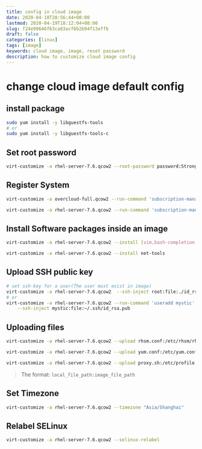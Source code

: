 ```yaml
---
title: config in cloud image
date: 2020-04-18T20:56:44+08:00
lastmod: 2020-04-19T18:12:04+08:00
slug: f24e99646f63ca83acf6b2b94f13effb
draft: false
categories: [linux]
tags: [image]
keywords: cloud image, image, reset password
description: how to customize cloud image config
---
```

# change cloud image default config

## install package

```bash
sudo yum install -y libguestfs-tools
# or 
sudo yum install -y libguestfs-tools-c
```



## Set root password

```bash
virt-customize -a rhel-server-7.6.qcow2 --root-password password:StrongRootPassword
```

## Register System

```bash
virt-customize -a overcloud-full.qcow2 --run-command 'subscription-manager register --username=[username] --password=[password]'

virt-customize -a rhel-server-7.6.qcow2 --run-command 'subscription-manager attach --pool [subscription-pool]'
```

## Install Software packages inside an image

```bash
virt-customize -a rhel-server-7.6.qcow2 --install [vim,bash-completion,wget,curl,telnet,unzip]

virt-customize -a rhel-server-7.6.qcow2 --install net-tools
```

## Upload SSH public key

```bash
# set ssh-key for a user(The user must exist in image)
virt-customize -a rhel-server-7.6.qcow2  --ssh-inject root:file:./id_rsa.pub
# or
virt-customize -a rhel-server-7.6.qcow2 --run-command 'useradd mystic' \
	--ssh-inject mystic:file:~/.ssh/id_rsa.pub
```

## Uploading files

```bash
virt-customize -a rhel-server-7.6.qcow2 --upload rhsm.conf:/etc/rhsm/rhsm.conf

virt-customize -a rhel-server-7.6.qcow2 --upload yum.conf:/etc/yum.conf

virt-customize -a rhel-server-7.6.qcow2 --upload proxy.sh:/etc/profile.d/
```

>   The format: `local_file_path:image_file_path`

## Set Timezone

```bash
virt-customize -a rhel-server-7.6.qcow2 --timezone "Asia/Shanghai"
```

## Relabel SELinux

```bash
virt-customize -a rhel-server-7.6.qcow2 --selinux-relabel
```


